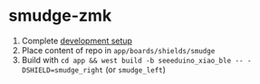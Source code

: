 # smudge-zmk

1. Complete [development setup](https://zmk.dev/docs/development/setup)
2. Place content of repo in `app/boards/shields/smudge`
3. Build with `cd app && west build -b seeeduino_xiao_ble -- -DSHIELD=smudge_right` (or `smudge_left`)
